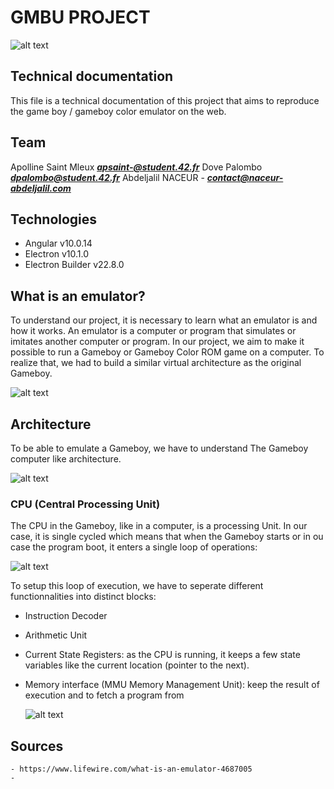 # GMBU PROJECT

 ![alt text](https://github.com/abnaceur/abnaceur.github.io/blob/master/docs/img/gb.png)

## Technical documentation

This file is a technical documentation of this project that aims to reproduce the game boy / gameboy color emulator on the web.

## Team
Apolline Saint Mleux ***apsaint-@student.42.fr***
Dove Palombo ***dpalombo@student.42.fr***
Abdeljalil NACEUR - ***contact@naceur-abdeljalil.com***

## Technologies
- Angular v10.0.14
- Electron v10.1.0
- Electron Builder v22.8.0

## What is an emulator?

To understand our project, it is necessary to learn what an emulator is and how it works.
An emulator is a computer or program that simulates or imitates another computer or program. 
In our project, we aim to make it possible to run a Gameboy or Gameboy Color ROM game on a computer. 
To realize that, we had to build a similar virtual architecture as the original Gameboy.

  ![alt text](https://github.com/abnaceur/abnaceur.github.io/blob/master/docs/img/arch.png)

## Architecture

To be able to emulate a Gameboy, we have to understand The Gameboy computer like architecture.

  ![alt text](https://github.com/abnaceur/abnaceur.github.io/blob/master/docs/img/Architecture_Overview_GB_Diagram.png)

### CPU (Central Processing Unit)

The CPU in the Gameboy, like in a computer, is a processing Unit. In our case, it is single cycled which means that when the Gameboy starts or in ou case the program boot, it enters a single loop of operations:

  ![alt text](https://github.com/abnaceur/abnaceur.github.io/blob/master/docs/img/CPU_Loop_Diagram.png)

To setup this loop of execution, we have to seperate different functionnalities into distinct blocks:

- Instruction Decoder
- Arithmetic Unit
- Current State Registers: as the CPU is running, it keeps a few state variables like the current location (pointer to the next).
- Memory interface (MMU Memory Management Unit): keep the result of execution and to fetch a program from

  ![alt text](https://github.com/abnaceur/abnaceur.github.io/blob/master/docs/img/CPU_Detail_Diagram.png)



## Sources

	- https://www.lifewire.com/what-is-an-emulator-4687005
	- 
	

